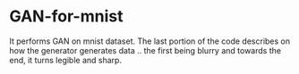 # GAN-for-mnist
It performs GAN on mnist dataset. 
The last portion of the code describes on how the generator generates data .. the first being blurry and towards the end, it turns legible and sharp. 
